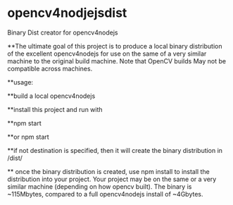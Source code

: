 # opencv4nodjejsdist
Binary Dist creator for opencv4nodejs

**The ultimate goal of this project is to produce a local binary distribution of the excellent opencv4nodejs for use on the same of a very similar machine to the original build machine.  Note that OpenCV builds May not be compatible across machines.

**usage:

**build a local opencv4nodejs

**install this project and run with

**npm start <path to opencv4nodejs>

**or npm start <path to opencv4nodejs> <path to destination>

**if not destination is specified, then it will create the binary distribution in <path to oopenscv4nodejsdistcreate>/dist/

** once the binary distribution is created, use npm install <path to dist> to install the distribution into your project.  Your project may be on the same or a  very similar machine (depending on how opencv built).  The binary is ~115Mbytes, compared to a full opencv4nodejs install of ~4Gbytes.

